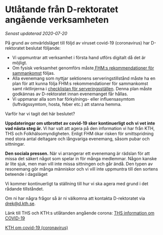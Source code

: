 # Utlåtande från D-rektoratet angående verksamheten

*Senast updaterad 2020-07-20*

På grund av omvärldsläget till följd av viruset covid-19 (coronavirus) har D-rektoratet beslutat följande:

* Vi uppmuntrar att verksamhet i första hand utförs digitalt då det är möjligt.
* Om fysisk verksamhet genomförs måste[ FHM:s rekommendationer för sammankomst](https://www.folkhalsomyndigheten.se/smittskydd-beredskap/utbrott/aktuella-utbrott/covid-19/information-till-arrangorer-av-evenemang/) följas.
* Alla evenemang som nyttjar sektionens serveringstillstånd måste ha en plan för att kunna följa FHM:s rekommendationer för sammankomst samt riktlinjerna i [checklistan för serveringsställen](https://www.folkhalsomyndigheten.se/smittskydd-beredskap/utbrott/aktuella-utbrott/covid-19/verksamheter/checklista-for-evenemang-och-serveringsstallen/). Denna plan måste godkännas av D-rektoratet innan evenemanget får hållas.
* Vi uppmanar alla som har förkylnings- eller influensasymtom (luftvägssymtom, hosta, feber etc.) att stanna hemma.

Varför har vi tagit det här beslutet?

**Uppdateringar om utbrottet av covid-19 sker kontinuerligt och vi vet inte vad nästa steg är.** Vi har valt att agera på den information vi har från KTH, THS och Folkhälsomyndigheten. Enligt FHM ökar risken för smittspridning med stora antal deltagare och långvariga evenemang, såsom pubar och sittningar.

**Den sociala pressen.** När vi arrangerar ett evenemang är rädslan för att missa det säkert något som spelar in för många medlemmar. Någon kanske är lite sjuk, men man vill inte missa sittningen och går ändå. Den typen av resonemang gör många människor och vi vill inte uppmuntra till den sortens beteende i dagsläget

Vi kommer kontinuerligt ta ställning till hur vi ska agera med grund i det rådande tillståndet.

Om ni har några frågor så är ni välkomna att kontakta D-rektoratet via [drek@d.kth.se](mailto:drek@d.kth.se.).

Länk till THS och KTH:s utlåtanden angående corona:
[THS information om COVID-19](https://ths.kth.se/sv/corona)

[KTH om covid-19 (coronavirus)](https://intra.kth.se/campus/sakerhet/kris/corona) 



